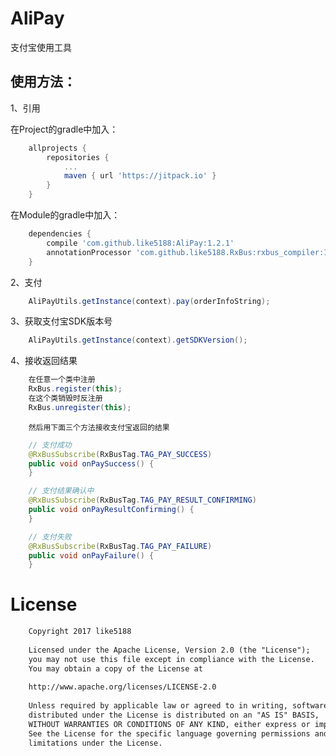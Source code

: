 # AliPay

支付宝使用工具

## 使用方法：

1、引用

在Project的gradle中加入：
```groovy
    allprojects {
        repositories {
            ...
            maven { url 'https://jitpack.io' }
        }
    }
```
在Module的gradle中加入：
```groovy
    dependencies {
        compile 'com.github.like5188:AliPay:1.2.1'
        annotationProcessor 'com.github.like5188.RxBus:rxbus_compiler:1.2.0'
    }
```
2、支付
```java
    AliPayUtils.getInstance(context).pay(orderInfoString);
```
3、获取支付宝SDK版本号
```java
    AliPayUtils.getInstance(context).getSDKVersion();
```
4、接收返回结果
```java
    在任意一个类中注册
    RxBus.register(this);
    在这个类销毁时反注册
    RxBus.unregister(this);
```
        然后用下面三个方法接收支付宝返回的结果
```java
    // 支付成功
    @RxBusSubscribe(RxBusTag.TAG_PAY_SUCCESS)
    public void onPaySuccess() {
    }
```
```java
    // 支付结果确认中
    @RxBusSubscribe(RxBusTag.TAG_PAY_RESULT_CONFIRMING)
    public void onPayResultConfirming() {
    }
```
```java
    // 支付失败
    @RxBusSubscribe(RxBusTag.TAG_PAY_FAILURE)
    public void onPayFailure() {
    }
```
# License
```xml
    Copyright 2017 like5188
    
    Licensed under the Apache License, Version 2.0 (the "License");
    you may not use this file except in compliance with the License.
    You may obtain a copy of the License at
    
    http://www.apache.org/licenses/LICENSE-2.0
    
    Unless required by applicable law or agreed to in writing, software
    distributed under the License is distributed on an "AS IS" BASIS,
    WITHOUT WARRANTIES OR CONDITIONS OF ANY KIND, either express or implied.
    See the License for the specific language governing permissions and
    limitations under the License.
